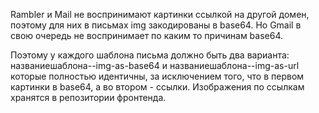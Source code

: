 Rambler и Mail не воспринимают картинки ссылкой на другой домен, поэтому для них в письмах img закодированы в base64. Но Gmail в свою очередь не воспринимает по каким то причинам base64. 

Поэтому у каждого шаблона письма должно быть два варианта: названиешаблона--img-as-base64 и названиешаблона--img-as-url которые полностью идентичны, за исключением того, что в первом картинки в base64, а во втором - ссылки. Изображения по ссылкам хранятся в репозитории фронтенда.